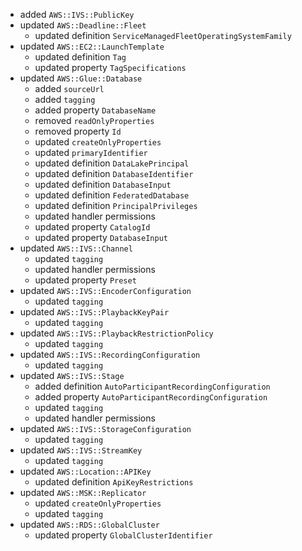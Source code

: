 - added `AWS::IVS::PublicKey`
- updated `AWS::Deadline::Fleet`
  - updated definition `ServiceManagedFleetOperatingSystemFamily`
- updated `AWS::EC2::LaunchTemplate`
  - updated definition `Tag`
  - updated property `TagSpecifications`
- updated `AWS::Glue::Database`
  - added `sourceUrl`
  - added `tagging`
  - added property `DatabaseName`
  - removed `readOnlyProperties`
  - removed property `Id`
  - updated `createOnlyProperties`
  - updated `primaryIdentifier`
  - updated definition `DataLakePrincipal`
  - updated definition `DatabaseIdentifier`
  - updated definition `DatabaseInput`
  - updated definition `FederatedDatabase`
  - updated definition `PrincipalPrivileges`
  - updated handler permissions
  - updated property `CatalogId`
  - updated property `DatabaseInput`
- updated `AWS::IVS::Channel`
  - updated `tagging`
  - updated handler permissions
  - updated property `Preset`
- updated `AWS::IVS::EncoderConfiguration`
  - updated `tagging`
- updated `AWS::IVS::PlaybackKeyPair`
  - updated `tagging`
- updated `AWS::IVS::PlaybackRestrictionPolicy`
  - updated `tagging`
- updated `AWS::IVS::RecordingConfiguration`
  - updated `tagging`
- updated `AWS::IVS::Stage`
  - added definition `AutoParticipantRecordingConfiguration`
  - added property `AutoParticipantRecordingConfiguration`
  - updated `tagging`
  - updated handler permissions
- updated `AWS::IVS::StorageConfiguration`
  - updated `tagging`
- updated `AWS::IVS::StreamKey`
  - updated `tagging`
- updated `AWS::Location::APIKey`
  - updated definition `ApiKeyRestrictions`
- updated `AWS::MSK::Replicator`
  - updated `createOnlyProperties`
  - updated `tagging`
- updated `AWS::RDS::GlobalCluster`
  - updated property `GlobalClusterIdentifier`
